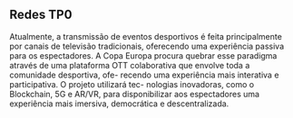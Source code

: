 ## Redes TP0


Atualmente, a transmissão de eventos desportivos é feita principalmente
por canais de televisão tradicionais, oferecendo uma experiência passiva para os
espectadores. A Copa Europa procura quebrar esse paradigma através de uma
plataforma OTT colaborativa que envolve toda a comunidade desportiva, ofe-
recendo uma experiência mais interativa e participativa. O projeto utilizará tec-
nologias inovadoras, como o Blockchain, 5G e AR/VR, para disponibilizar aos
espectadores uma experiência mais imersiva, democrática e descentralizada.
